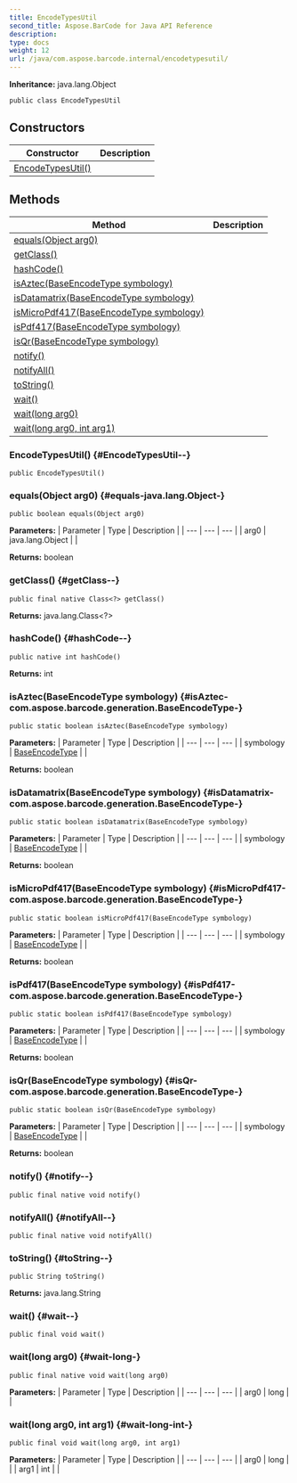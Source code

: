 ```yaml
---
title: EncodeTypesUtil
second_title: Aspose.BarCode for Java API Reference
description: 
type: docs
weight: 12
url: /java/com.aspose.barcode.internal/encodetypesutil/
---
```

**Inheritance:**
java.lang.Object
```
public class EncodeTypesUtil
```
## Constructors

| Constructor | Description |
| --- | --- |
| [EncodeTypesUtil()](#EncodeTypesUtil--) |  |
## Methods

| Method | Description |
| --- | --- |
| [equals(Object arg0)](#equals-java.lang.Object-) |  |
| [getClass()](#getClass--) |  |
| [hashCode()](#hashCode--) |  |
| [isAztec(BaseEncodeType symbology)](#isAztec-com.aspose.barcode.generation.BaseEncodeType-) |  |
| [isDatamatrix(BaseEncodeType symbology)](#isDatamatrix-com.aspose.barcode.generation.BaseEncodeType-) |  |
| [isMicroPdf417(BaseEncodeType symbology)](#isMicroPdf417-com.aspose.barcode.generation.BaseEncodeType-) |  |
| [isPdf417(BaseEncodeType symbology)](#isPdf417-com.aspose.barcode.generation.BaseEncodeType-) |  |
| [isQr(BaseEncodeType symbology)](#isQr-com.aspose.barcode.generation.BaseEncodeType-) |  |
| [notify()](#notify--) |  |
| [notifyAll()](#notifyAll--) |  |
| [toString()](#toString--) |  |
| [wait()](#wait--) |  |
| [wait(long arg0)](#wait-long-) |  |
| [wait(long arg0, int arg1)](#wait-long-int-) |  |
### EncodeTypesUtil() {#EncodeTypesUtil--}
```
public EncodeTypesUtil()
```


### equals(Object arg0) {#equals-java.lang.Object-}
```
public boolean equals(Object arg0)
```




**Parameters:**
| Parameter | Type | Description |
| --- | --- | --- |
| arg0 | java.lang.Object |  |

**Returns:**
boolean
### getClass() {#getClass--}
```
public final native Class<?> getClass()
```




**Returns:**
java.lang.Class<?>
### hashCode() {#hashCode--}
```
public native int hashCode()
```




**Returns:**
int
### isAztec(BaseEncodeType symbology) {#isAztec-com.aspose.barcode.generation.BaseEncodeType-}
```
public static boolean isAztec(BaseEncodeType symbology)
```




**Parameters:**
| Parameter | Type | Description |
| --- | --- | --- |
| symbology | [BaseEncodeType](../../com.aspose.barcode.generation/baseencodetype) |  |

**Returns:**
boolean
### isDatamatrix(BaseEncodeType symbology) {#isDatamatrix-com.aspose.barcode.generation.BaseEncodeType-}
```
public static boolean isDatamatrix(BaseEncodeType symbology)
```




**Parameters:**
| Parameter | Type | Description |
| --- | --- | --- |
| symbology | [BaseEncodeType](../../com.aspose.barcode.generation/baseencodetype) |  |

**Returns:**
boolean
### isMicroPdf417(BaseEncodeType symbology) {#isMicroPdf417-com.aspose.barcode.generation.BaseEncodeType-}
```
public static boolean isMicroPdf417(BaseEncodeType symbology)
```




**Parameters:**
| Parameter | Type | Description |
| --- | --- | --- |
| symbology | [BaseEncodeType](../../com.aspose.barcode.generation/baseencodetype) |  |

**Returns:**
boolean
### isPdf417(BaseEncodeType symbology) {#isPdf417-com.aspose.barcode.generation.BaseEncodeType-}
```
public static boolean isPdf417(BaseEncodeType symbology)
```




**Parameters:**
| Parameter | Type | Description |
| --- | --- | --- |
| symbology | [BaseEncodeType](../../com.aspose.barcode.generation/baseencodetype) |  |

**Returns:**
boolean
### isQr(BaseEncodeType symbology) {#isQr-com.aspose.barcode.generation.BaseEncodeType-}
```
public static boolean isQr(BaseEncodeType symbology)
```




**Parameters:**
| Parameter | Type | Description |
| --- | --- | --- |
| symbology | [BaseEncodeType](../../com.aspose.barcode.generation/baseencodetype) |  |

**Returns:**
boolean
### notify() {#notify--}
```
public final native void notify()
```




### notifyAll() {#notifyAll--}
```
public final native void notifyAll()
```




### toString() {#toString--}
```
public String toString()
```




**Returns:**
java.lang.String
### wait() {#wait--}
```
public final void wait()
```




### wait(long arg0) {#wait-long-}
```
public final native void wait(long arg0)
```




**Parameters:**
| Parameter | Type | Description |
| --- | --- | --- |
| arg0 | long |  |

### wait(long arg0, int arg1) {#wait-long-int-}
```
public final void wait(long arg0, int arg1)
```




**Parameters:**
| Parameter | Type | Description |
| --- | --- | --- |
| arg0 | long |  |
| arg1 | int |  |

